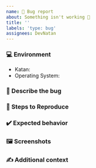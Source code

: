 ```yaml
---
name: 🐜 Bug report
about: Something isn't working 🔧
title: ''
labels: 'type: bug'
assignees: DevNatan
---
```


### 💻 Environment
- Katan: <!-- put katan version here, ex: 1.0-beta -->
- Operating System: <!-- e.g. Windows 35 -->

### 🐛 Describe the bug
<!-- A clear and concise description of what the bug is. -->

### 👣 Steps to Reproduce
<!-- Steps to reproduce the bug -->

### ✔️ Expected behavior
<!-- A clear and concise description of what you expected to happen. -->

### 🖼️ Screenshots
<!-- If applicable, add screenshots to help explain your problem. -->

### ✍️ Additional context
<!-- Add any other context about the problem here. -->
